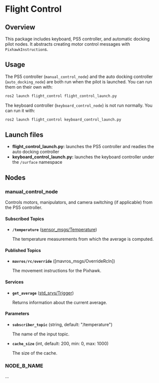# Flight Control

## Overview

This package includes keyboard, PS5 controller, and automatic docking pilot nodes. It abstracts creating motor control messages with `PixhawkInstruction`s.

## Usage

The PS5 controller (`manual_control_node`) and the auto docking controller (`auto_docking_node`) are both run when the pilot is launched.
You can run them on their own with:

```bash
ros2 launch flight_control flight_control_launch.py
```

The keyboard controller (`keyboard_control_node`) is not run normally.
You can run it with:

```bash
ros2 launch flight_control keyboard_control_launch.py
```

## Launch files

* **flight_control_launch.py:** launches the PS5 controller and readies the auto docking controller
* **keyboard_control_launch.py:** launches the keyboard controller under the `/surface` namespace

## Nodes

### manual_control_node

Controls motors, manipulators, and camera switching (if applicable) from the PS5 controller.

#### Subscribed Topics

* **`/temperature`** ([sensor_msgs/Temperature])

    The temperature measurements from which the average is computed.

#### Published Topics

* **`mavros/rc/override`** ([mavros_msgs/OverrideRcIn])

    The movement instructions for the Pixhawk.

#### Services

* **`get_average`** ([std_srvs/Trigger])

    Returns information about the current average.

#### Parameters

* **`subscriber_topic`** (string, default: "/temperature")

    The name of the input topic.

* **`cache_size`** (int, default: 200, min: 0, max: 1000)

    The size of the cache.

### NODE_B_NAME

...

[std_srvs/Trigger]: http://docs.ros.org/api/std_srvs/html/srv/Trigger.html
[sensor_msgs/Temperature]: http://docs.ros.org/api/sensor_msgs/html/msg/Temperature.html
